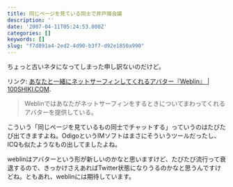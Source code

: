 ```yaml
---
title: 同じページを見ている同士で井戸端会議
description: ''
date: '2007-04-11T05:24:53.000Z'
categories: []
keywords: []
slug: "f7d891a4-2ed2-4d90-b3f7-d92e1850a990"
---
```

ちょっと古いネタになってしまった申し訳ないのだけど。

リンク: [あなたと一緒にネットサーフィンしてくれるアバター『Weblin』 | 100SHIKI.COM](http://www.100shiki.com/archives/2007/04/weblin.html "あなたと一緒にネットサーフィンしてくれるアバター『Weblin』 | 100SHIKI.COM").

> Weblinではあなたがネットサーフィンをするときについてまわってくれるアバターを提供している。

こういう「同じページを見ているもの同士でチャットする」っていうのはたびたび出てきますよね。OdigoというIMソフトはまさにそういうツールだったし、ICQも似たようなもの出してましたよね。

weblinはアバターという形が新しいのかなと思いますけど、たびたび流行って衰退するので、きっかけさえあればTwitter状態になりうるのかなと思うんですけどね。ともあれ、weblinには期待しています。
